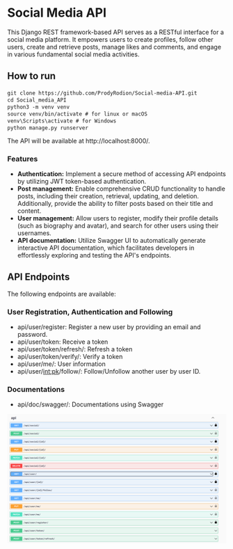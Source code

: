 # Social Media API
This Django REST framework-based API serves as a RESTful interface for a social media platform. It empowers users to create profiles, follow other users, create and retrieve posts, manage likes and comments, and engage in various fundamental social media activities.
## How to run
```shell
git clone https://github.com/ProdyRodion/Social-media-API.git
cd Social_media_API
python3 -m venv venv
source venv/bin/activate # for linux or macOS
venv\Scripts\activate # for Windows
python manage.py runserver
```

 The API will be available at http://localhost:8000/.
 
### Features

<ul>
<li><strong>Authentication:</strong> Implement a secure method of accessing API endpoints by utilizing JWT token-based authentication.</li>
<li><strong>Post management:</strong> Enable comprehensive CRUD functionality to handle posts, including their creation, retrieval, updating, and deletion. Additionally, provide the ability to filter posts based on their title and content.</li>
<li><strong>User management:</strong> Allow users to register, modify their profile details (such as biography and avatar), and search for other users using their usernames.</li>
<li><strong>API documentation:</strong> Utilize Swagger UI to automatically generate interactive API documentation, which facilitates developers in effortlessly exploring and testing the API's endpoints.</li>
</ul>

## API Endpoints
The following endpoints are available:
### User Registration, Authentication and Following
- api/user/register: Register a new user by providing an email and password.
- api/user/token: Receive a token
- api/user/token/refresh/: Refresh a token
- api/user/token/verify/: Verify a token
- api/user/me/: User information
- api/user/<int:pk>/follow/: Follow/Unfollow another user by user ID.

### Documentations
- api/doc/swagger/: Documentations using Swagger

![img.png](readme%20image%2Fimg.png)